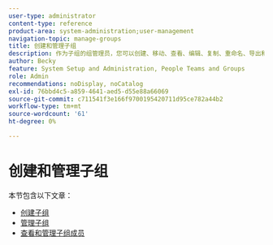 ```yaml
---
user-type: administrator
content-type: reference
product-area: system-administration;user-management
navigation-topic: manage-groups
title: 创建和管理子组
description: 作为子组的组管理员，您可以创建、移动、查看、编辑、复制、重命名、导出和删除子组。 您还可以通过从子组的父组中将其删除来将该子组设置为顶级组。
author: Becky
feature: System Setup and Administration, People Teams and Groups
role: Admin
recommendations: noDisplay, noCatalog
exl-id: 76bbd4c5-a859-4641-aed5-d55e88a66069
source-git-commit: c711541f3e166f9700195420711d95ce782a44b2
workflow-type: tm+mt
source-wordcount: '61'
ht-degree: 0%

---
```


# 创建和管理子组

本节包含以下文章：

* [创建子组](../../../administration-and-setup/manage-groups/create-and-manage-subgroups/create-a-subgroup.md)
* [管理子组](../../../administration-and-setup/manage-groups/create-and-manage-subgroups/manage-subgroups.md)
* [查看和管理子组成员](../../../administration-and-setup/manage-groups/create-and-manage-subgroups/view-and-manage-subgroup-members.md)
